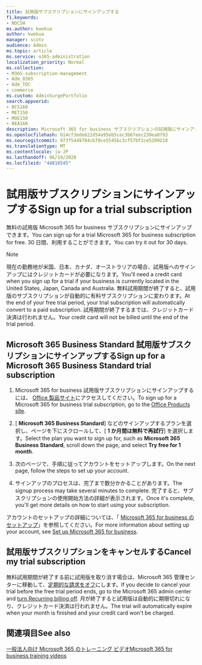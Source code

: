 ```yaml
---
title: 試用版サブスクリプションにサインアップする
f1.keywords:
- NOCSH
ms.author: kwekua
author: kwekua
manager: scotv
audience: Admin
ms.topic: article
ms.service: o365-administration
localization_priority: Normal
ms.collection:
- M365-subscription-management
- Adm_O365
- Adm_TOC
- commerce
ms.custom: AdminSurgePortfolio
search.appverid:
- BCS160
- MET150
- MOE150
- BEA160
description: Microsoft 365 for business サブスクリプションの試用版にサインアップする方法について説明します。
ms.openlocfilehash: b14cf3ede622d54a95eb5cec3b67eec230ea8793
ms.sourcegitcommit: 973f5449784cb70ce5545bc3cf57bf1ce5209218
ms.translationtype: MT
ms.contentlocale: ja-JP
ms.lasthandoff: 06/19/2020
ms.locfileid: "44818545"
---
```

# <a name="sign-up-for-a-trial-subscription"></a><span data-ttu-id="da157-103">試用版サブスクリプションにサインアップする</span><span class="sxs-lookup"><span data-stu-id="da157-103">Sign up for a trial subscription</span></span>

<span data-ttu-id="da157-104">無料の試用版 Microsoft 365 for business サブスクリプションにサインアップできます。</span><span class="sxs-lookup"><span data-stu-id="da157-104">You can sign up for a trial Microsoft 365 for business subscription for free.</span></span> <span data-ttu-id="da157-105">30 日間、利用することができます。</span><span class="sxs-lookup"><span data-stu-id="da157-105">You can try it out for 30 days.</span></span>

> [!NOTE]
> <span data-ttu-id="da157-106">現在の勤務地が米国、日本、カナダ、オーストラリアの場合、試用版へのサインアップにはクレジットカードが必要になります。</span><span class="sxs-lookup"><span data-stu-id="da157-106">You'll need a credit card when you sign up for a trial if your business is currently located in the United States, Japan, Canada and Australia.</span></span> <span data-ttu-id="da157-107">無料試用期間が終了すると、試用版のサブスクリプションが自動的に有料サブスクリプションに変わります。</span><span class="sxs-lookup"><span data-stu-id="da157-107">At the end of your free trial period, your trial subscription will automatically convert to a paid subscription.</span></span> <span data-ttu-id="da157-108">試用期間が終了するまでは、クレジットカード決済は行われません。</span><span class="sxs-lookup"><span data-stu-id="da157-108">Your credit card will not be billed until the end of the trial period.</span></span>

## <a name="sign-up-for-a-microsoft-365-business-standard-trial-subscription"></a><span data-ttu-id="da157-109">Microsoft 365 Business Standard 試用版サブスクリプションにサインアップする</span><span class="sxs-lookup"><span data-stu-id="da157-109">Sign up for a Microsoft 365 Business Standard trial subscription</span></span>

1. <span data-ttu-id="da157-110">Microsoft 365 for business 試用版サブスクリプションにサインアップするには、 [Office 製品サイト](https://www.aka.ms/office365signup)にアクセスしてください。</span><span class="sxs-lookup"><span data-stu-id="da157-110">To sign up for a Microsoft 365 for business trial subscription, go to the [Office Products site](https://www.aka.ms/office365signup).</span></span>

2. <span data-ttu-id="da157-111">[ **Microsoft 365 Business Standard**] などのサインアップするプランを選択し、ページを下にスクロールして、[ **1 か月間は無料で再試行**] を選択します。</span><span class="sxs-lookup"><span data-stu-id="da157-111">Select the plan you want to sign up for, such as **Microsoft 365 Business Standard**, scroll down the page, and select **Try free for 1 month**.</span></span>

3. <span data-ttu-id="da157-112">次のページで、手順に従ってアカウントをセットアップします。</span><span class="sxs-lookup"><span data-stu-id="da157-112">On the next page, follow the steps to set up your account.</span></span>

4. <span data-ttu-id="da157-113">サインアップのプロセスは、完了まで数分かかることがあります。</span><span class="sxs-lookup"><span data-stu-id="da157-113">The signup process may take several minutes to complete.</span></span> <span data-ttu-id="da157-114">完了すると、サブスクリプションの使用開始方法の詳細が表示されます。</span><span class="sxs-lookup"><span data-stu-id="da157-114">Once it's complete, you'll get more details on how to start using your subscription.</span></span>

<span data-ttu-id="da157-115">アカウントのセットアップの詳細については、「 [Microsoft 365 for business のセットアップ](../admin/setup/setup.md)」を参照してください。</span><span class="sxs-lookup"><span data-stu-id="da157-115">For more information about setting up your account, see [Set up Microsoft 365 for business](../admin/setup/setup.md).</span></span>

## <a name="cancel-my-trial-subscription"></a><span data-ttu-id="da157-116">試用版サブスクリプションをキャンセルする</span><span class="sxs-lookup"><span data-stu-id="da157-116">Cancel my trial subscription</span></span>

<span data-ttu-id="da157-117">無料試用期間が終了する前に試用版を取り消す場合は、Microsoft 365 管理センターに移動して、[定期的な請求をオフ](subscriptions/renew-your-subscription.md#turn-recurring-billing-off-or-on)にします。</span><span class="sxs-lookup"><span data-stu-id="da157-117">If you decide to cancel your trial before the free trial period ends, go to the Microsoft 365 admin center and [turn Recurring billing off](subscriptions/renew-your-subscription.md#turn-recurring-billing-off-or-on).</span></span> <span data-ttu-id="da157-118">月が終了すると試用版は自動的に期限切れになり、クレジットカード決済は行われません。</span><span class="sxs-lookup"><span data-stu-id="da157-118">The trial will automatically expire when your month is finished and your credit card won't be charged.</span></span>

## <a name="see-also"></a><span data-ttu-id="da157-119">関連項目</span><span class="sxs-lookup"><span data-stu-id="da157-119">See also</span></span>

[<span data-ttu-id="da157-120">一般法人向け Microsoft 365 のトレーニング ビデオ</span><span class="sxs-lookup"><span data-stu-id="da157-120">Microsoft 365 for business training videos</span></span>](https://support.microsoft.com/office/6ab4bbcd-79cf-4000-a0bd-d42ce4d12816)